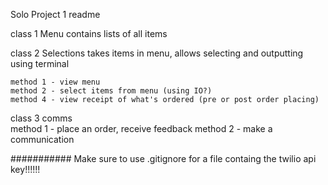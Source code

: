 Solo Project 1 readme


class 1 Menu
    contains lists of all items

class 2 Selections
    takes items in menu, allows selecting and outputting using terminal

    method 1 - view menu
    method 2 - select items from menu (using IO?)
    method 4 - view receipt of what's ordered (pre or post order placing)
    
class 3 comms    
    method 1 - place an order, receive feedback
    method 2 - make a communication

###########
Make sure to use .gitignore for a file containg the twilio api key!!!!!!
